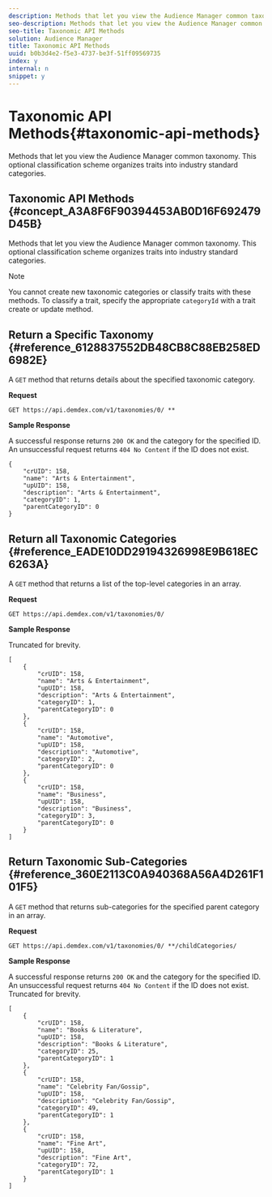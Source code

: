 ```yaml
---
description: Methods that let you view the Audience Manager common taxonomy. This optional classification scheme organizes traits into industry standard categories.
seo-description: Methods that let you view the Audience Manager common taxonomy. This optional classification scheme organizes traits into industry standard categories.
seo-title: Taxonomic API Methods
solution: Audience Manager
title: Taxonomic API Methods
uuid: b0b3d4e2-f5e3-4737-be3f-51ff09569735
index: y
internal: n
snippet: y
---
```


# Taxonomic API Methods{#taxonomic-api-methods}

Methods that let you view the Audience Manager common taxonomy. This optional classification scheme organizes traits into industry standard categories.

## Taxonomic API Methods {#concept_A3A8F6F90394453AB0D16F692479D45B}

Methods that let you view the Audience Manager common taxonomy. This optional classification scheme organizes traits into industry standard categories.

<!-- 

c_rest_api_taxonomy.xml

 -->

>[!NOTE]
>
>You cannot create new taxonomic categories or classify traits with these methods. To classify a trait, specify the appropriate `categoryId` with a trait create or update method.

## Return a Specific Taxonomy {#reference_6128837552DB48CB8C88EB258ED6982E}

A `GET` method that returns details about the specified taxonomic category.

<!-- 

r_rest_api_taxonomy.xml

 -->

**Request**

`GET https://api.demdex.com/v1/taxonomies/0/ *`<categoryId>`*`

**Sample Response**

A successful response returns `200 OK` and the category for the specified ID. An unsuccessful request returns `404 No Content` if the ID does not exist.

```
{
    "crUID": 158,
    "name": "Arts & Entertainment",
    "upUID": 158,
    "description": "Arts & Entertainment",
    "categoryID": 1,
    "parentCategoryID": 0
}
```

## Return all Taxonomic Categories {#reference_EADE10DD29194326998E9B618EC6263A}

A `GET` method that returns a list of the top-level categories in an array.

<!-- 

r_rest_api_taxonomies.xml

 -->

**Request**

`GET https://api.demdex.com/v1/taxonomies/0/`

**Sample Response**

Truncated for brevity. 

```
[
    {
        "crUID": 158,
        "name": "Arts & Entertainment",
        "upUID": 158,
        "description": "Arts & Entertainment",
        "categoryID": 1,
        "parentCategoryID": 0
    },
    {
        "crUID": 158,
        "name": "Automotive",
        "upUID": 158,
        "description": "Automotive",
        "categoryID": 2,
        "parentCategoryID": 0
    },
    {
        "crUID": 158,
        "name": "Business",
        "upUID": 158,
        "description": "Business",
        "categoryID": 3,
        "parentCategoryID": 0
    }
]
```

## Return Taxonomic Sub-Categories {#reference_360E2113C0A940368A56A4D261F101F5}

A `GET` method that returns sub-categories for the specified parent category in an array.

<!-- 

r_rest_api_taxonomy_sub.xml

 -->

**Request**

`GET https://api.demdex.com/v1/taxonomies/0/ *`<categoryId>`*/childCategories/`

**Sample Response**

A successful response returns `200 OK` and the category for the specified ID. An unsuccessful request returns `404 No Content` if the ID does not exist. Truncated for brevity. 

```
[
    {
        "crUID": 158,
        "name": "Books & Literature",
        "upUID": 158,
        "description": "Books & Literature",
        "categoryID": 25,
        "parentCategoryID": 1
    },
    {
        "crUID": 158,
        "name": "Celebrity Fan/Gossip",
        "upUID": 158,
        "description": "Celebrity Fan/Gossip",
        "categoryID": 49,
        "parentCategoryID": 1
    },
    {
        "crUID": 158,
        "name": "Fine Art",
        "upUID": 158,
        "description": "Fine Art",
        "categoryID": 72,
        "parentCategoryID": 1
    }
]
```

